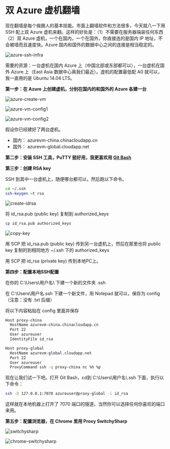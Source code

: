 # 双 Azure 虚机翻墙
现在翻墙是每个挨踢人的基本技能。市面上翻墙软件和方法很多，今天就八一下用 SSH 配上双 Azure 虚机来翻。这样的好处是：（1）不需要在服务器端装任何东西 （2）双 Azure 虚机，一个在国内，一个在国外，你直接连的是国内 IP 地址，不会被墙而且速度快。Azure 国内和国外的数据中心之间的连接是相当稳定的。
  
![azure-ssh-infra](https://raw.githubusercontent.com/martincai/blogs/master/resources/azure-ssh-infra.png)
  
需要的资源：一台虚机在国内 Azure 上（中国北部或东部都可以），一台虚机在国外 Azure 上（East Asia 数据中心离我们最近）。虚机的配置最低配 A0 就可以，我一直用的是 Ubuntu 14.04 LTS。
  
**第一步：在 Azure 上创建虚机，分别在国内的和国外的 Azure 各建一台**
  
![azure-create-vm](https://raw.githubusercontent.com/martincai/blogs/master/resources/azure-create-vm.png)
  
![azure-vm-config1](https://raw.githubusercontent.com/martincai/blogs/master/resources/azure-vm-config.png)
  
![azure-vm-config2](https://raw.githubusercontent.com/martincai/blogs/master/resources/azure-vm-config2.png)
  
假设你已经建好了两台虚机。
* 国内： azurevm-china.chinacloudapp.cn
* 国外： azurevm-global.cloudapp.net
  
**第二步：安装 SSH 工具，PuTTY 挺好用，我更喜欢用 [Git Bash](http://git-scm.com/downloads)**
  
**第三步：创建 RSA key**
  
SSH 到其中一台虚机上，随便哪台都可以，然后跑以下命令。
```bash
cd ~/.ssh
ssh-keygen –t rsa
```
![create-idrsa](https://raw.githubusercontent.com/martincai/blogs/master/resources/create-idrsa.png)
  
将 id_rsa.pub (public key) 复制到 authorized_keys
```bash
cp id_rsa.pub authorized_keys
```
![copy-key](https://raw.githubusercontent.com/martincai/blogs/master/resources/copy-authkeys.png)
  
用 SCP 把 id_rsa.pub (public key) 传到另一台虚机上，然后在那里也将 public key 复制的到相同地方 ~/.ssh 下的 authorized_keys
  
用 SCP 把 id_rsa (private key) 传到本地PC上。
  
**第四步：配置本地SSH配置**
  
在你的 C:\Users\用户名\ 下建一个新的文件夹 .ssh
  
在 C:\Users\用户名\.ssh 下建一个新文件，用 Notepad 就可以，保存为 config （注意：没有 .txt 后缀）
  
将以下内容粘贴在 config 里面并保存
```bash
Host proxy-china
  HostName azurevm-china.chinacloudapp.cn
  Port 22
  User azureuser
  IdentityFile id_rsa

Host proxy-global
  HostName azurevm-global.cloudapp.net
  Port 22
  User azureuser
  ProxyCommand ssh -q proxy-china nc %h %p
```
现在让我们试一下吧。打开 Git Bash，cd到 C:\Users\用户名\\.ssh 下面，执行以下命令：
```bash
ssh -D 127.0.0.1:7070 azureuser@proxy-global -i id_rsa
```
这样就在本地机器上打开了 7070 端口的隧道，当然你可以选择任何你喜欢的端口来用。
  
**第五步：配置浏览器，在 Chrome 里用 Proxy SwitchySharp**
  
![switchysharp](https://raw.githubusercontent.com/martincai/blogs/master/resources/switchysharp.png)
  
![chrome-switchysharp](https://raw.githubusercontent.com/martincai/blogs/master/resources/chrome-switchysharp.png)
